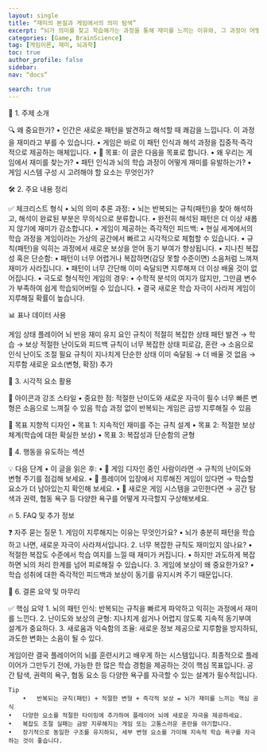 ```yaml
---
layout: single
title: “재미의 본질과 게임에서의 의미 탐색”
excerpt: “뇌가 의미를 찾고 학습해가는 과정을 통해 재미를 느끼는 이유와, 그 과정이 어떻게 게임 속 경험으로 이어지는지를 분석합니다.”
categories: [Game, BrainScience]
tag: [게임이론, 재미, 뇌과학]
toc: true
author_profile: false
sidebar:
nav: “docs”

search: true
---
```


🌟 1. 주제 소개

🔍 왜 중요한가?
	•	인간은 새로운 패턴을 발견하고 해석할 때 쾌감을 느낍니다. 이 과정을 재미라고 부를 수 있습니다.
	•	게임은 바로 이 패턴 인식과 해석 과정을 집중적·즉각적으로 제공하는 매체입니다.
	•	📌 목표: 이 글은 다음을 목표로 합니다.
	•	왜 우리는 게임에서 재미를 찾는가?
	•	패턴 인식과 뇌의 학습 과정이 어떻게 재미를 유발하는가?
	•	게임 시스템 구성 시 고려해야 할 요소는 무엇인가?

🛠️ 2. 주요 내용 정리

✅ 체크리스트 형식
	•	뇌의 의미 추론 과정:
	•	뇌는 반복되는 규칙(패턴)을 찾아 해석하고, 해석이 완료된 부분은 무의식으로 분류합니다.
	•	완전히 해석된 패턴은 더 이상 새롭지 않기에 재미가 감소합니다.
	•	게임이 제공하는 즉각적인 피드백:
	•	현실 세계에서의 학습 과정을 게임이라는 가상의 공간에서 빠르고 시각적으로 체험할 수 있습니다.
	•	규칙(패턴)을 익히는 과정에서 새로운 보상을 얻어 동기 부여가 향상됩니다.
	•	지나친 복잡성 혹은 단순함:
	•	패턴이 너무 어렵거나 복잡하면(감당 못할 수준이면) 소음처럼 느껴져 재미가 사라집니다.
	•	패턴이 너무 간단해 이미 숙달되면 지루해져 더 이상 배울 것이 없어집니다.
	•	극도로 형식적인 게임의 경우:
	•	수학적 분석의 여지가 많지만, 그만큼 변수가 부족하여 쉽게 학습되어버릴 수 있습니다.
	•	결국 새로운 학습 자극이 사라져 게임이 지루해질 확률이 높습니다.

📊 표나 데이터 사용

게임 상태	플레이어 뇌 반응	재미 유지 요인
규칙이 적절히 복잡한 상태	패턴 발견 → 학습 → 보상	적절한 난이도와 피드백
규칙이 너무 복잡한 상태	피로감, 혼란 → 소음으로 인식	난이도 조절 필요
규칙이 지나치게 단순한 상태	이미 숙달됨 → 더 배울 것 없음 → 지루함	새로운 요소(변형, 확장) 추가

🎨 3. 시각적 요소 활용

📌 아이콘과 강조 스타일
	•	중요한 점:
 적절한 난이도와 새로운 자극이 필수
 너무 빠른 변형은 소음으로 느껴질 수 있음
 학습 과정 없이 반복되는 게임은 금방 지루해질 수 있음

🎯 목표 지향적 디자인
	•	목표 1: 지속적인 재미를 주는 규칙 설계
	•	목표 2: 적절한 보상 체계(학습에 대한 확실한 보상)
	•	목표 3: 복잡성과 단순함의 균형

🚀 4. 행동을 유도하는 섹션

💡 다음 단계
	•	이 글을 읽은 후:
	•	📌 게임 디자인 중인 사람이라면 → 규칙의 난이도와 변형 주기를 점검해 보세요.
	•	📌 플레이어 입장에서 지루해진 게임이 있다면 → 학습할 요소가 더 남아있는지 확인해 보세요.
	•	📌 새로운 게임 시스템을 고민한다면 → 공간 탐색과 권력, 협동 욕구 등 다양한 욕구를 어떻게 자극할지 구상해보세요.

🔥 5. FAQ 및 추가 정보

❓ 자주 묻는 질문
	1.	게임이 지루해지는 이유는 무엇인가요?
	•	뇌가 충분히 패턴을 학습하고 나면, 새로운 자극이 사라져서입니다.
	2.	너무 복잡한 규칙도 재미있지 않나요?
	•	적절한 복잡도 수준에서 학습 여지를 느낄 때 재미가 커집니다.
	•	하지만 과도하게 복잡하면 뇌의 처리 한계를 넘어 피로해질 수 있습니다.
	3.	게임에 보상이 왜 중요한가요?
	•	학습 성취에 대한 즉각적인 피드백과 보상이 동기를 유지시켜 주기 때문입니다.


🌟 6. 결론 요약 및 마무리

✅ 핵심 요약
	1.	뇌의 패턴 인식: 반복되는 규칙을 빠르게 파악하고 익히는 과정에서 재미를 느낀다.
	2.	난이도와 보상의 균형: 지나치게 쉽거나 어렵지 않도록 지속적 동기부여 설계가 중요하다.
	3.	새로움과 익숙함의 조율: 새로운 정보 제공으로 지루함을 방지하되, 과도한 변화는 소음이 될 수 있다.

게임이란 결국 플레이어의 뇌를 훈련시키고 배우게 하는 시스템입니다.
최종적으로 플레이어가 그만두기 전에, 가능한 한 많은 학습 경험을 제공하는 것이 핵심 목표입니다.
공간 탐색, 권력의 욕구, 협동 요소 등 다양한 욕구를 자극할 수 있는 설계가 필수적입니다.

	Tip
		•	반복되는 규칙(패턴) + 적절한 변형 + 즉각적 보상 = 뇌가 재미를 느끼는 핵심 공식
	•	다양한 요소를 적절한 타이밍에 추가하여 플레이어 뇌에 새로운 자극을 제공하세요.
	•	복잡도 조절 실패는 금방 지루해지는 게임 또는 고통스러운 혼란을 야기합니다.
	•	장기적으로 동일한 구조를 유지하되, 세부 변형 요소를 가미해 지속적 학습 욕구를 자극하는 것이 좋습니다.